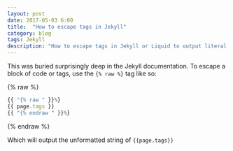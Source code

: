 ```yaml
---
layout: post
date: 2017-05-03 6:00
title:  "How to escape tags in Jekyll"
category: blog
tags: Jekyll
description: "How to escape tags in Jekyll or Liquid to output literal curly braces"
---
```

This was buried surprisingly deep in the Jekyll documentation. To escape a block of code or tags, use the `{% raw %}` tag like so:

{% raw  %}

```js
{{ "{% raw " }}%}
{{ page.tags }}
{{ "{% endraw " }}%}
```

{% endraw %}

Which will output the unformatted string of `{{page.tags}}`
